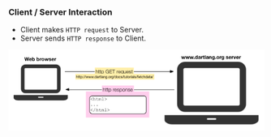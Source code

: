 
### Client / Server Interaction

- Client makes `HTTP request` to Server.
- Server sends `HTTP response` to Client.


![browser-server-communication](static/browser-server-communication.png)
